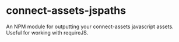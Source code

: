 connect-assets-jspaths
======================

An NPM module for outputting your connect-assets javascript assets.  Useful for working with requireJS.